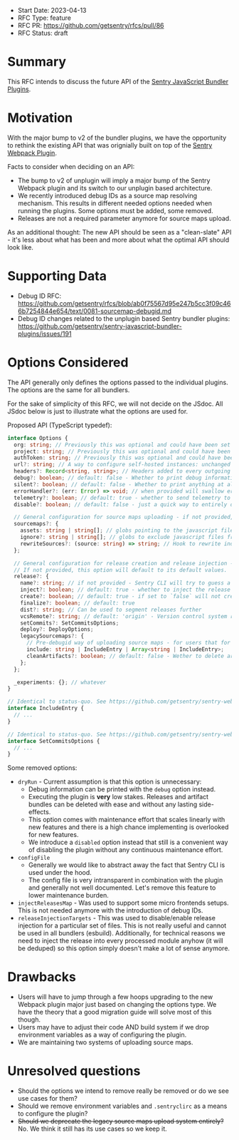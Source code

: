 - Start Date: 2023-04-13
- RFC Type: feature
- RFC PR: https://github.com/getsentry/rfcs/pull/86
- RFC Status: draft

# Summary

This RFC intends to discuss the future API of the [Sentry JavaScript Bundler Plugins](https://github.com/getsentry/sentry-javascript-bundler-plugins).

# Motivation

With the major bump to v2 of the bundler plugins, we have the opportunity to rethink the existing API that was orignially built on top of the [Sentry Webpack Plugin](https://github.com/getsentry/sentry-webpack-plugin).

Facts to consider when deciding on an API:

- The bump to v2 of unplugin will imply a major bump of the Sentry Webpack plugin and its switch to our unplugin based architecture.
- We recently introduced debug IDs as a source map resolving mechanism. This results in different needed options needed when running the plugins. Some options must be added, some removed.
- Releases are not a required parameter anymore for source maps upload.

As an additional thought: The new API should be seen as a "clean-slate" API - it's less about what has been and more about what the optimal API should look like.

# Supporting Data

- Debug ID RFC: https://github.com/getsentry/rfcs/blob/ab0f75567d95e247b5cc3f09c466b7254844e654/text/0081-sourcemap-debugid.md
- Debug ID changes related to the unplugin based Sentry bundler plugins: https://github.com/getsentry/sentry-javascript-bundler-plugins/issues/191

# Options Considered

The API generally only defines the options passed to the individual plugins. The options are the same for all bundlers.

For the sake of simplicity of this RFC, we will not decide on the JSdoc. All JSdoc below is just to illustrate what the options are used for.

Proposed API (TypeScript typedef):

```ts
interface Options {
  org: string; // Previously this was optional and could have been set with `env.SENTRY_ORG` or `.sentryclirc` - for the sake of explicity, we remove these configuration methods
  project: string; // Previously this was optional and could have been set with `env.SENTRY_ORG` or `.sentryclirc` - for the sake of explicity, we remove these configuration methods
  authToken: string; // Previously this was optional and could have been set with `env.SENTRY_ORG` or `.sentryclirc` - for the sake of explicity, we remove these configuration methods
  url?: string; // A way to configure self-hosted instances: unchanged
  headers?: Record<string, string>; // Headers added to every outgoing network request.
  debug?: boolean; // default: false - Whether to print debug information.
  silent?: boolean; // default: false - Whether to print anything at all.
  errorHandler?: (err: Error) => void; // when provided will swallow errors unless the provided function throws itself - By default any error will stop compilation to abort
  telemetry?: boolean; // default: true - whether to send telemetry to Sentry
  disable?: boolean; // default: false - just a quick way to entirely disable the plugin - purely for convenience

  // General configuration for source maps uploading - if not provided, source map uploading will be disabled
  sourcemaps?: {
    assets: string | string[]; // globs pointing to the javascript files that should be uploaded to Sentry with their source maps - these are the built assets and not the source files
    ignore?: string | string[]; // globs to exclude javascript files from being uploaded (will also not upload their source maps)
    rewriteSources?: (source: string) => string; // Hook to rewrite individual entries in the sourcemaps's `sources` field. By default, if not defined, the plugin will try to rewrite the entries to be relative to `process.cwd()`.
  };

  // General configuration for release creation and release injection - we decouple this from the debug ID source maps upload because they're technically not related anymore.
  // If not provided, this option will default to its default values.
  release?: {
    name?: string; // if not provided - Sentry CLI will try to guess a name (ie. git sha, cloud provider env vars, etc.)
    inject?: boolean; // default: true - whether to inject the release into bundles
    create?: boolean; // default: true - if set to `false` will not create a release in Sentry, no matter what other options are set - the release value will still be injected though.
    finalize?: boolean; // default: true
    dist?: string; // Can be used to segment releases further
    vcsRemote?: string; // default: 'origin' - Version control system remote name
    setCommits?: SetCommitsOptions;
    deploy?: DeployOptions;
    legacySourcemaps?: {
      // Pre-debugid way of uploading source maps - for users that for whatever reason cannot inject code into their bundles
      include: string | IncludeEntry | Array<string | IncludeEntry>;
      cleanArtifacts?: boolean; // default: false - Wether to delete artifacts previously uploaded to the release
    };
  };

  _experiments: {}; // whatever
}

// Identical to status-quo. See https://github.com/getsentry/sentry-webpack-plugin/blob/2b7d274a7355f0d27a431b2c20c37c9786bbe4cb/README.md for more information.
interface IncludeEntry {
  // ...
}

// Identical to status-quo. See https://github.com/getsentry/sentry-webpack-plugin/blob/2b7d274a7355f0d27a431b2c20c37c9786bbe4cb/README.md for more information.
interface SetCommitsOptions {
  // ...
}
```

Some removed options:

- `dryRun` - Current assumption is that this option is unnecessary:
  - Debug information can be printed with the `debug` option instead.
  - Executing the plugin is **very** low stakes. Releases and artifact bundles can be deleted with ease and without any lasting side-effects.
  - This option comes with maintenance effort that scales linearly with new features and there is a high chance implementing is overlooked for new features.
  - We introduce a `disabled` option instead that still is a convenient way of disabling the plugin without any continuous maintenance effort.
- `configFile`
  - Generally we would like to abstract away the fact that Sentry CLI is used under the hood.
  - The config file is very intransparent in combination with the plugin and generally not well documented. Let's remove this feature to lower maintenance burden.
- `injectReleasesMap` - Was used to support some micro frontends setups. This is not needed anymore with the introduction of debug IDs.
- `releaseInjectionTargets` - This was used to disable/enable release injection for a particular set of files. This is not really useful and cannot be used in all bundlers (esbuild). Additionally, for technical reasons we need to inject the release into every processed module anyhow (it will be deduped) so this option simply doesn't make a lot of sense anymore.

# Drawbacks

- Users will have to jump through a few hoops upgrading to the new Webpack plugin major just based on changing the options type. We have the theory that a good migration guide will solve most of this though.
- Users may have to adjust their code AND build system if we drop environment variables as a way of configuring the plugin.
- We are maintaining two systems of uploading source maps.

# Unresolved questions

- Should the options we intend to remove really be removed or do we see use cases for them?
- Should we remove environment variables and `.sentryclirc` as a means to configure the plugin?
- ~~Should we deprecate the legacy source maps upload system entirely?~~ No. We think it still has its use cases so we keep it.
